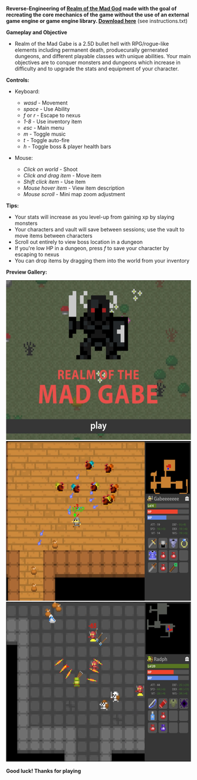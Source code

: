 **Reverse-Engineering of [Realm of the Mad God](https://en.wikipedia.org/wiki/Realm_of_the_Mad_God) made with the goal of recreating the core mechanics of the game without the use of an external game engine or game engine library. [Download here](https://drive.google.com/drive/folders/1eDCwejVu6gYtlVhL0JvSepFS0KubVKLO?usp=sharing)** (see instructions.txt)

**Gameplay and Objective**
  - Realm of the Mad Gabe is a 2.5D bullet hell with RPG/rogue-like elements including permanent death, produecurally gernerated dungeons, and different playable classes with unique abilities. Your main objectives are to conquer monsters and dungeons which increase in difficulty and to upgrade the stats and equipment of your character. 

**Controls:**
  - Keyboard:
      - *wasd* - Movement
      - *space* - Use Ability
      - *f* or *r* - Escape to nexus
      - *1-8* - Use inventory item
      - *esc* - Main menu
      - *m* - Toggle music
      - *t* - Toggle auto-fire
      - *h* - Toggle boss & player health bars
  
  - Mouse:
      - *Click on world* - Shoot
      - *Click and drag item* - Move item
      - *Shift click item* - Use item
      - *Mouse hover item* - View item description
      - *Mouse scroll* - Mini map zoom adjustment

**Tips:**
  - Your stats will increase as you level-up from gaining xp by slaying monsters
  - Your characters and vault will save between sessions; use the vault to move items between characters
  - Scroll out entirely to view boss location in a dungeon
  - If you're low HP in a dungeon, press *f* to save your character by escaping to nexus
  - You can drop items by dragging them into the world from your inventory

**Preview Gallery:**

<img src="rotmg1.png" width="581" height="435" />
<img src="rotmg2.png" width="581" height="435" />
<img src="rotmg3.png" width="581" height="435" />

**Good luck! Thanks for playing**
